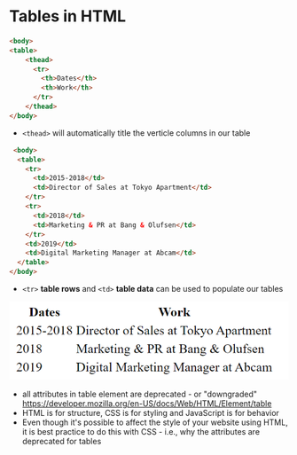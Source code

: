 # Tables in HTML
```HTML
<body>
<table>
    <thead>
      <tr>
        <th>Dates</th>
        <th>Work</th>
      </tr>
    </thead>
</body>    
```
- ```<thead>``` will automatically title the verticle columns in our table

```HTML
 <body> 
  <table>
    <tr>
      <td>2015-2018</td>
      <td>Director of Sales at Tokyo Apartment</td>
    </tr>
    <tr>
      <td>2018</td>
      <td>Marketing & PR at Bang & Olufsen</td>
    </tr>
    <td>2019</td>
    <td>Digital Marketing Manager at Abcam</td>
  </table>
</body>
```
- ```<tr>``` **table rows** and ```<td>``` **table data** can be used to populate our tables

![ScreenShot](tables.png)

- all attributes in table element are deprecated - or "downgraded" https://developer.mozilla.org/en-US/docs/Web/HTML/Element/table
- HTML is for structure, CSS is for styling and JavaScript is for behavior
- Even though it's possible to affect the style of your website using HTML, it is best practice to do this with CSS - i.e., why the attributes are deprecated for tables

